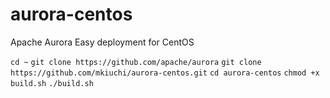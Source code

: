 # aurora-centos
Apache Aurora Easy deployment for CentOS

`cd ~`
`git clone https://github.com/apache/aurora`
`git clone https://github.com/mkiuchi/aurora-centos.git`
`cd aurora-centos`
`chmod +x build.sh`
`./build.sh`
